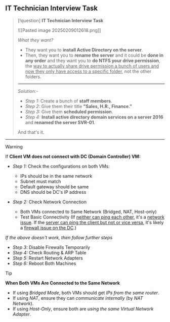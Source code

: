 ## IT Technician Interview Task

>[!question] 
>**IT Technician Interview Task**
>
>![[Pasted image 20250209012618.png]]
>
>*What they want?*
>- They want you to **install Active Directory on the server**.
>- Then, they want you to **rename the server** and it could be **done in any order** and they want you to **do NTFS your drive permission**, the <u>way to actually share drive permission a bunch of users and now they only have access to a specific folder</u>, not the other folders.
>  
>  ---
>  
>*Solution:-*
>
>- *Step 1:* Create a bunch of **staff members**.
>- *Step 2:* Give them their title **"Sales, H.R., Finance."**
>- *Step 3:* Give them **scheduled permission**.
>- *Step 4:* **Install active directory domain services on a server 2016** and **renamed the server SVR-01**.
>  
>And that's it.

---

>[!warning]
>If **Client VM does not connect with DC (Domain Controller) VM:**
>- *Step 1:* Check the configurations on both VMs:
>	- IPs should be in the same network
>	- Subnet must match
>	- Default gateway should be same
>	- DNS should be DC's IP address
> 
>- *Step 2:* Check Network Connection
>	- Both VMs connected to Same Network (Bridged, NAT, Host-only)
>	- Test Basic Connectivity (If <u>neither can ping each other</u>, it's a <u>network issue</u>. If the <u>server can ping the client but not or vice versa</u>, it's likely a <u>firewall issue on the DC</u>.)
>
>*If the above doesn't work, then follow further steps*
>- *Step 3:* Disable Firewalls Temporarily
>- *Step 4:* Check Routing & ARP Table
>- *Step 5:* Restart Network Adapters
>- *Step 6:* Reboot Both Machines

>[!tip]
>**When Both VMs Are Connected to the Same Network**
> - If using *Bridged Mode*, both VMs should get *IPs from the same router*.
> - If using *NAT*, ensure they can *communicate internally* (by *NAT Network*).
> - If using *Host-Only*, ensure both are *using the same Virtual Network Adapter*.

